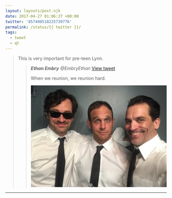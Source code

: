```yaml
---
layout: layouts/post.njk
date: 2017-04-27 01:06:27 +00:00
twitter: '857400518225739776'
permalink: /status/{{ twitter }}/
tags: 
  - tweet
  - qt
---
```


> This is very important for pre-teen Lynn. 
> 
> > <cite>**Ethan Embry** @EmbryEthan</cite> [View tweet](https://twitter.com/embryethan/status/857096895260504065)
> > 
> > When we reunion, we reunion hard.
> > 
> > ![Tom Everett Scott, Ethan Embry, and Jonathan Schaech](/img/_qt/C-UFCe0XsAEaLs9.jpg)

---
